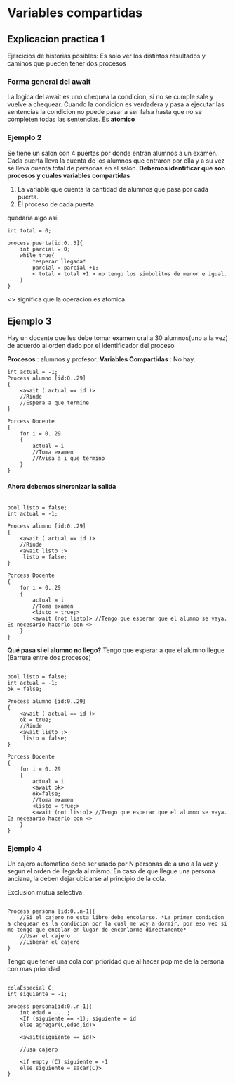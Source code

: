 # Variables compartidas

## Explicacion practica 1

Ejercicios de historias posibles: Es solo ver los distintos resultados y caminos que pueden tener dos procesos

### Forma general del await
La logica del await es uno chequea la condicion, si no se cumple sale y vuelve a chequear. Cuando la condicion es verdadera y pasa a ejecutar las sentencias la condicion no puede pasar a ser falsa hasta que no se completen todas las sentencias. Es **atomico**

### Ejemplo 2
Se tiene un salon con 4 puertas por donde entran alumnos a un examen. Cada puerta lleva la cuenta de los alumnos que entraron por ella y a su vez se lleva cuenta total de personas en el salón. 
**Debemos identificar que son procesos y cuales variables compartidas**
1. La variable que cuenta la cantidad de alumnos que pasa por cada puerta.
2. El proceso de cada puerta

quedaria algo así:
```
int total = 0;

process puerta[id:0..3]{
    int parcial = 0;
    while true{
        *esperar llegada*
        parcial = parcial +1;
        < total = total +1 > no tengo los simbolitos de menor e igual.
    }
}
```

<> significa que la operacion es atomica


## Ejemplo 3
Hay un docente que les debe tomar examen oral a 30 alumnos(uno a la vez) de acuerdo al orden dado por el identificador del proceso

**Procesos** : alumnos y profesor. 
**Variables Compartidas** : No hay.

```
int actual = -1;
Process alumno [id:0..29]
{
    <await ( actual == id )>
    //Rinde
    //Espera a que termine
}

Porcess Docente
{
    for i = 0..29
    {
        actual = i
        //Toma examen
        //Avisa a i que termino
    }
}

```

#### Ahora debemos sincronizar la salida

```

bool listo = false;
int actual = -1;

Process alumno [id:0..29]
{
    <await ( actual == id )>
    //Rinde
    <await listo ;>
     listo = false; 
}

Porcess Docente
{
    for i = 0..29
    {
        actual = i
        //Toma examen
        <listo = true;>
        <await (not listo)> //Tengo que esperar que el alumno se vaya. Es necesario hacerlo con <>
    }
}

```

**Qué pasa si el alumno no llego?**
Tengo que esperar a que el alumno llegue (Barrera entre dos procesos)

```

bool listo = false;
int actual = -1;
ok = false;

Process alumno [id:0..29]
{
    <await ( actual == id )>
    ok = true;
    //Rinde
    <await listo ;>
     listo = false; 
}

Porcess Docente
{
    for i = 0..29
    {
        actual = i
        <await ok>
        ok=false;
        //toma examen
        <listo = true;>
        <await (not listo)> //Tengo que esperar que el alumno se vaya. Es necesario hacerlo con <>
    }
}

```


### Ejemplo 4
Un cajero automatico debe ser usado por N personas de a uno a la vez y segun el orden de llegada al mismo. En caso de que llegue una persona anciana, la deben dejar ubicarse al principio de la cola.

Exclusion mutua selectiva.

```

Process persona [id:0..n-1]{
    //Si el cajero no esta libre debe encolarse. *La primer condicion a chequear es la condicion por la cual me voy a dormir, por eso veo si me tengo que encolar en lugar de enconlarme directamente* 
    //Usar el cajero
    //Liberar el cajero
}

```

Tengo que tener una cola con prioridad que al hacer pop me de la persona con mas prioridad

```

colaEspecial C;
int siguiente = -1;

process persona[id:0..n-1]{
    int edad = ... ;
    <If (siguiente == -1); siguiente = id
    else agregar(C,edad,id)>

    <await(siguiente == id)>
    
    //usa cajero
    
    <if empty (C) siguiente = -1
    else siguiente = sacar(C)>
}

```